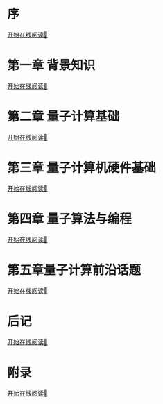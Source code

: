 

# 序
<a href="_static/序.html" alt="链接">开始在线阅读🔗</a>
# 第一章 背景知识
<a href="_static/第一章背景知识.html" alt="链接">开始在线阅读🔗</a>
# 第二章 量子计算基础
<a href="_static/第二章量子计算基础.html" alt="链接">开始在线阅读🔗</a>
# 第三章 量子计算机硬件基础
<a href="_static/第三章量子计算机硬件基础.html" alt="链接">开始在线阅读🔗</a>
# 第四章 量子算法与编程
<a href="_static/第四章量子算法与编程.html" alt="链接">开始在线阅读🔗</a>
# 第五章量子计算前沿话题
<a href="_static/第五章量子计算前沿话题.html" alt="链接">开始在线阅读🔗</a>
# 后记
<a href="_static/后记.html" alt="链接">开始在线阅读🔗</a>
# 附录
<a href="_static/附录.html" alt="链接">开始在线阅读🔗</a>
